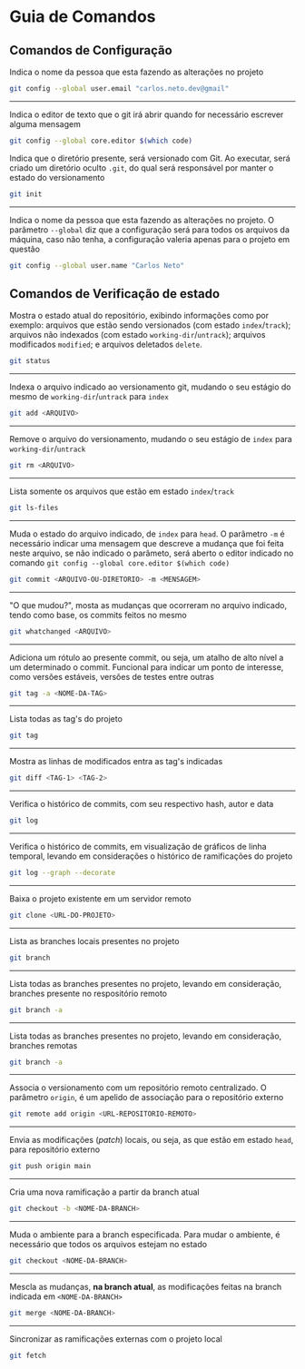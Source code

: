 # Guia de Comandos

## Comandos de Configuração 

Indica o nome da pessoa que esta fazendo as alterações no projeto

```bash
git config --global user.email "carlos.neto.dev@gmail" 
```

---

Indica o editor de texto que o git irá abrir quando for necessário escrever alguma mensagem  


```bash
git config --global core.editor $(which code)
```

Indica que o diretório presente, será versionado com Git. Ao executar, será criado um diretório oculto `.git`, do qual será responsável por manter o estado do versionamento

```bash
git init                                                
```

---

Indica o nome da pessoa que esta fazendo as alterações no projeto. O parâmetro `--global` diz que a configuração será para todos os arquivos da máquina, caso não tenha, a configuração valeria apenas para o projeto em questão 

```bash
git config --global user.name "Carlos Neto"             
```

## Comandos de Verificação de estado 


Mostra o estado atual do repositório, exibindo informações como por exemplo: arquivos que estão sendo versionados (com estado `index`/`track`); arquivos não indexados (com estado `working-dir`/`untrack`); arquivos modificados `modified`; e arquivos deletados `delete`.

```bash
git status	                                            
```

---

Indexa o arquivo indicado ao versionamento git, mudando o seu estágio do mesmo de `working-dir`/`untrack` para `index`

```bash
git add <ARQUIVO>       	                            
```

---

Remove o arquivo do versionamento, mudando o seu estágio de `index` para `working-dir`/`untrack`

```bash
git rm <ARQUIVO>                                        
```

---

Lista somente os arquivos que estão em estado `index`/`track`

```bash
git ls-files	                                        
```

---

Muda o estado do arquivo indicado, de `index` para `head`. O parâmetro `-m` é necessário indicar uma mensagem que descreve a mudança que foi feita neste arquivo, se não indicado o parâmeto, será aberto o editor indicado no comando `git config --global core.editor $(which code)`

```bash
git commit <ARQUIVO-OU-DIRETORIO> -m <MENSAGEM>         
```

---

"O que mudou?", mosta as mudanças que ocorreram no arquivo indicado, tendo como base, os commits feitos no mesmo

```bash
git whatchanged <ARQUIVO>	                            
```

---

Adiciona um rótulo ao presente commit, ou seja, um atalho de alto nível a um determinado o commit. Funcional para indicar um ponto de interesse, como versões estáveis, versões de testes entre outras  

```bash
git tag -a <NOME-DA-TAG>                                
```

---

Lista todas as tag's do projeto

```bash
git tag		                                            
```

---

Mostra as linhas de modificados entra as tag's indicadas

```bash
git diff <TAG-1> <TAG-2>                                
```

---

Verifica o histórico de commits, com seu respectivo hash, autor e data   

```bash
git log                                                 
```

---

Verifica o histórico de commits, em visualização de gráficos de linha temporal, levando em considerações o histórico de ramificações do projeto 

```bash
git log --graph --decorate                              
```

---

Baixa o projeto existente em um servidor remoto

```bash
git clone <URL-DO-PROJETO>                              
```

---

Lista as branches locais presentes no projeto

```bash
git branch                                              
```

---

Lista todas as branches presentes no projeto, levando em consideração, branches presente no respositório remoto

```bash
git branch -a                                           
```

---

Lista todas as branches presentes no projeto, levando em consideração, branches remotas

```bash
git branch -a                                           
```

---

Associa o versionamento com um repositório remoto centralizado. O parâmetro `origin`, é um apelido de associação para o repositório externo

```bash
git remote add origin <URL-REPOSITORIO-REMOTO>          
```

---

Envia as modificações (*patch*) locais, ou seja, as que estão em estado `head`, para repositório externo

```bash
git push origin main                                    
```

---

Cria uma nova ramificação a partir da branch atual

```bash
git checkout -b <NOME-DA-BRANCH>                        
```

---

Muda o ambiente para a branch especificada. Para mudar o ambiente, é necessário que todos os arquivos estejam no estado 

```bash
git checkout <NOME-DA-BRANCH>                           
```

---

Mescla as mudanças, **na branch atual**, as modificações feitas na branch indicada em `<NOME-DA-BRANCH>`

```bash
git merge <NOME-DA-BRANCH>                              
```

---

Sincronizar as ramificações externas com o projeto local

```bash
git fetch                                               
```
